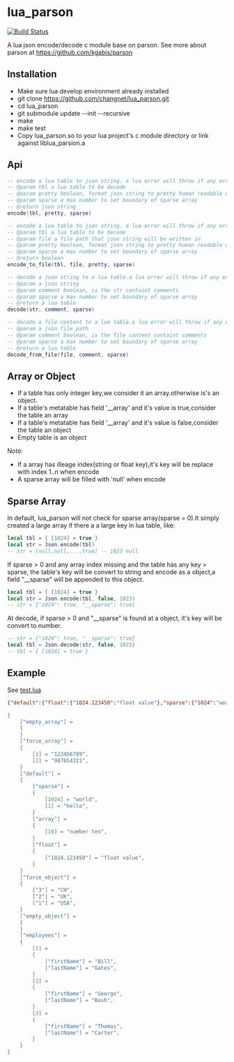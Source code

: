 lua_parson
==========

[![Build Status](https://travis-ci.org/changnet/lua_parson.svg?branch=master)](https://travis-ci.org/changnet/lua_parson)

A lua json encode/decode c module base on parson.
See more about parson at https://github.com/kgabis/parson

Installation
------------

 * Make sure lua develop environment already installed
 * git clone https://github.com/changnet/lua_parson.git
 * cd lua_parson
 * git submodule update --init --recursive
 * make
 * make test
 * Copy lua_parson.so to your lua project's c module directory or link against liblua_parsion.a

Api
-----

```lua
-- encode a lua table to json string. a lua error will throw if any error occur
-- @param tbl a lua table to be decode
-- @param pretty boolean, format json string to pretty human readable or not
-- @param sparse a max number to set boundary of sparse array
-- @return json string
encode(tbl, pretty, sparse)

-- encode a lua table to json string. a lua error will throw if any error occur
-- @param tbl a lua table to be decode
-- @param file a file path that json string will be written in
-- @param pretty boolean, format json string to pretty human readable or not
-- @param sparse a max number to set boundary of sparse array
-- @return boolean
encode_to_file(tbl, file, pretty, sparse)

-- decode a json string to a lua table.a lua error will throw if any error occur
-- @param a json string
-- @param comment boolean, is the str containt comments
-- @param sparse a max number to set boundary of sparse array
-- @return a lua table
decode(str, comment, sparse)

-- decode a file content to a lua table.a lua error will throw if any error occur
-- @param a json file path
-- @param comment boolean, is the file content containt comments
-- @param sparse a max number to set boundary of sparse array
-- @return a lua table
decode_from_file(file, comment, sparse)
```

Array or Object
---------------

 * If a table has only integer key,we consider it an array.otherwise is's an object.
 * If a table's metatable has field '__array' and it's value is true,consider the table an array
 * If a table's metatable has field '__array' and it's value is false,consider the table an object
 * Empty table is an object

Note:
 * If a array has illeage index(string or float key),it's key will be replace with index 1..n when encode
 * A sparse array will be filled with 'null' when encode

Sparse Array
------------
In default, lua_parson will not check for sparse array(sparse = 0).It simply
created a large array if there a a large key in lua table, like:
```lua
local tbl = { [1024] = true }
local str = Json.encode(tbl)
-- str = [null,null,...,true] -- 1023 null
```
If sparse > 0 and any array index missing and the table has any key > sparse,
the table's key will be convert to string and encode as a object,a field
"__sparse" will be appended to this object.
```lua
local tbl = { [1024] = true }
local str = Json.encode(tbl, false, 1023)
-- str = {"1024": true, "__sparse": true}
```
At decode, if sparse > 0 and "__sparse" is found at a object, it's key will be
convert to number.
```lua
-- str = {"1024": true, "__sparse": true}
local tbl = Json.decode(str, false, 1023)
-- tbl = { [1024] = true }
```

Example
-------

See [test.lua](test.lua)

```json
{"default":{"float":{"1024.123450":"float value"},"sparse":{"1024":"world","1":"hello","__SPARSE":true},"array":[null,null,null,null,null,null,null,null,null,"number ten"]},"force_object":{"1":"USA","2":"UK","3":"CH"},"force_array":["987654321","123456789"],"empty_object":{},"employees":[{"firstName":"Bill","lastName":"Gates"},{"firstName":"George","lastName":"Bush"},{"firstName":"Thomas","lastName":"Carter"}],"empty_array":[]}
```

```lua
{
    ["empty_array"] =
    {
    }
    ["force_array"] =
    {
        [1] = "123456789",
        [2] = "987654321",
    }
    ["default"] =
    {
        ["sparse"] =
        {
            [1024] = "world",
            [1] = "hello",
        }
        ["array"] =
        {
            [10] = "number ten",
        }
        ["float"] =
        {
            ["1024.123450"] = "float value",
        }
    }
    ["force_object"] =
    {
        ["3"] = "CH",
        ["2"] = "UK",
        ["1"] = "USA",
    }
    ["empty_object"] =
    {
    }
    ["employees"] =
    {
        [1] =
        {
            ["firstName"] = "Bill",
            ["lastName"] = "Gates",
        }
        [2] =
        {
            ["firstName"] = "George",
            ["lastName"] = "Bush",
        }
        [3] =
        {
            ["firstName"] = "Thomas",
            ["lastName"] = "Carter",
        }
    }
}
```
